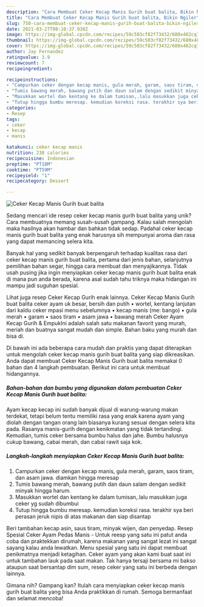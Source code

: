 ```yaml
---
description: "Cara Membuat Ceker Kecap Manis Gurih buat balita, Bikin Ngiler"
title: "Cara Membuat Ceker Kecap Manis Gurih buat balita, Bikin Ngiler"
slug: 750-cara-membuat-ceker-kecap-manis-gurih-buat-balita-bikin-ngiler
date: 2021-03-27T00:10:37.938Z
image: https://img-global.cpcdn.com/recipes/59c503cf82f73432/680x482cq70/ceker-kecap-manis-gurih-buat-balita-foto-resep-utama.jpg
thumbnail: https://img-global.cpcdn.com/recipes/59c503cf82f73432/680x482cq70/ceker-kecap-manis-gurih-buat-balita-foto-resep-utama.jpg
cover: https://img-global.cpcdn.com/recipes/59c503cf82f73432/680x482cq70/ceker-kecap-manis-gurih-buat-balita-foto-resep-utama.jpg
author: Jay Fernandez
ratingvalue: 3.9
reviewcount: 7
recipeingredient:

recipeinstructions:
- "Campurkan ceker dengan kecap manis, gula merah, garam, saos tiram, dan asam jawa. diamkan hingga meresap"
- "Tumis bawang merah, bawang putih dan daun salam dengan sedikit minyak hingga harum."
- "Masukkan wortel dan kentang ke dalam tumisan,.lalu masukkan juga ceker yg sudah dibumbui"
- "Tutup hingga bumbu meresap. kemudian koreksi rasa. terakhir sya beri perasan jeruk nipis di atas makanan dan siap disantap"
categories:
- Resep
tags:
- ceker
- kecap
- manis

katakunci: ceker kecap manis 
nutrition: 238 calories
recipecuisine: Indonesian
preptime: "PT18M"
cooktime: "PT59M"
recipeyield: "1"
recipecategory: Dessert

---
```



![Ceker Kecap Manis Gurih buat balita](https://img-global.cpcdn.com/recipes/59c503cf82f73432/680x482cq70/ceker-kecap-manis-gurih-buat-balita-foto-resep-utama.jpg)

Sedang mencari ide resep ceker kecap manis gurih buat balita yang unik? Cara membuatnya memang susah-susah gampang. Kalau salah mengolah maka hasilnya akan hambar dan bahkan tidak sedap. Padahal ceker kecap manis gurih buat balita yang enak harusnya sih mempunyai aroma dan rasa yang dapat memancing selera kita.

Banyak hal yang sedikit banyak berpengaruh terhadap kualitas rasa dari ceker kecap manis gurih buat balita, pertama dari jenis bahan, selanjutnya pemilihan bahan segar, hingga cara membuat dan menyajikannya. Tidak usah pusing jika ingin menyiapkan ceker kecap manis gurih buat balita enak di mana pun anda berada, karena asal sudah tahu triknya maka hidangan ini mampu jadi suguhan spesial.

Lihat juga resep Ceker Kecap Gurih enak lainnya. Ceker Kecap Manis Gurih buat balita ceker ayam uk besar, bersih dan putih • wortel, kentang lanjutan dari kaldu ceker mpasi menu sebelumnya • kecap manis (me: bango) • gula merah • garam • saos tiram • asam jawa • bawang merah Ceker Ayam Kecap Gurih &amp; EmpukIni adalah salah satu makanan favorit yang murah, meriah dan buatnya sangat mudah dan simple. Bahan baku yang murah dan bisa di.


Di bawah ini ada beberapa cara mudah dan praktis yang dapat diterapkan untuk mengolah ceker kecap manis gurih buat balita yang siap dikreasikan. Anda dapat membuat Ceker Kecap Manis Gurih buat balita memakai 0 bahan dan 4 langkah pembuatan. Berikut ini cara untuk membuat hidangannya.

<!--inarticleads1-->

##### Bahan-bahan dan bumbu yang digunakan dalam pembuatan Ceker Kecap Manis Gurih buat balita:



Ayam kecap kecap ini sudah banyak dijual di warung-warung makan terdekat, tetapi belum tentu memiliki rasa yang enak karena ayam yang diolah dengan tangan orang lain biasanya kurang sesuai dengan selera kita pada. Rasanya manis-gurih dengan kenikmatan yang tidak tertandingi. Kemudian, tumis ceker bersama bumbu halus dan jahe. Bumbu halusnya cukup bawang, cabai merah, dan cabai rawit saja kok. 

<!--inarticleads2-->

##### Langkah-langkah menyiapkan Ceker Kecap Manis Gurih buat balita:

1. Campurkan ceker dengan kecap manis, gula merah, garam, saos tiram, dan asam jawa. diamkan hingga meresap
1. Tumis bawang merah, bawang putih dan daun salam dengan sedikit minyak hingga harum.
1. Masukkan wortel dan kentang ke dalam tumisan,.lalu masukkan juga ceker yg sudah dibumbui
1. Tutup hingga bumbu meresap. kemudian koreksi rasa. terakhir sya beri perasan jeruk nipis di atas makanan dan siap disantap


Beri tambahan kecap asin, saus tiram, minyak wijen, dan penyedap. Resep Spesial Ceker Ayam Pedas Manis - Untuk reesp yang satu ini patut anda coba dan praktekkan dirumah, karena makanan yang sangat lezat ini sangat sayang kalau anda lewatkan. Menu spesial yang satu ini dapat membuat penikmatnya menjadi ketagihan. Ceker ayam yang akan kami buat saat ini untuk tambahan lauk pada saat makan. Tak hanya tersaji bersama mi bakso ataupun saat bersantap dim sum, resep ceker yang satu ini berbeda dengan lainnya. 

Gimana nih? Gampang kan? Itulah cara menyiapkan ceker kecap manis gurih buat balita yang bisa Anda praktikkan di rumah. Semoga bermanfaat dan selamat mencoba!
